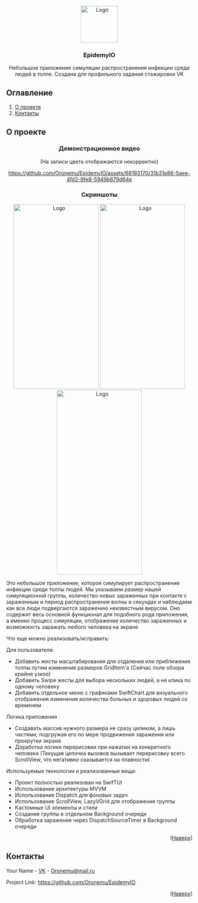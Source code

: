 
<br />
<div align="center">
    <img src="https://sun9-27.userapi.com/impg/dzI_m45o7jZlgTX1ETtA3-YZ9-36XPv_k6kqfQ/Zp9WA2LmxVk.jpg?size=512x535&quality=95&sign=88beb5d3cad46c28a06c522c7e7f432a&type=album" alt="Logo" width="100" height="100">

  <h3 align="center">EpidemyIO</h3>
  <p align="center">
    Небольшое приложение симуляции распространения инфекции среди людей в толпе. Создана для профильного задания стажировки VK
  </p>
</div>

<H2>Оглавление</H2>
<ol>
<li>
  <a href="#о-проекте">О проекте</a>
</li>
<li><a href="#контакты">Контакты</a></li>
</ol>

## О проекте

<div align="center">
    <h3 align="center">Демонстрационное видео</h3>
    (На записи цвета отображаются некорректно)
  
https://github.com/Oronemu/EpidemyIO/assets/68193170/31b31e86-5aee-4fd2-9fe8-5949b679d64e

</div>

<div align="center">
   <h3 align="center">Скриншоты</h3>

  <img src="https://sun9-34.userapi.com/impg/FyJWhskZ0-HYOfHS2HEyEl_zyvCC7K5KyonlPg/Vub_0wbv_2Q.jpg?size=998x2160&quality=95&sign=405359d57e1e7f655f7d24db126f2f64&type=album" alt="Logo" width="230" height="500">
  <img src="https://sun9-9.userapi.com/impg/JFGlgg7WYjdc6dvFfp4vlXpNMCrY4VjJPeUQxA/gwl9vBDPFtY.jpg?size=998x2160&quality=95&sign=82e811966e32c2181acea3707bd9cefb&type=album" alt="Logo" width="230" height="500">
  <img src="https://sun9-51.userapi.com/impg/eUuyyGtBlFBdEsjUKgReI4MdIvDXVCbXa24CrA/JeeQrMfInQo.jpg?size=998x2160&quality=95&sign=b5ffd03a89d9ff72d9b77c6718d8643a&type=album" alt="Logo" width="230" height="500">
</div>

Это небольшое приложение, которое симулирует распространение инфекции среди толпы людей. Мы указываем размер нашей симуляционной группы, количество новых зараженных при контакте с зараженным и период распространения волны в секундах и наблюдаем как все люди подвергаются заражению неизвестным вирусом. Оно содержит весь основной функционал для подобного рода приложения, а именно процесс симуляции, отображение количество зараженных и возможность заражать любого человека на экране

Что еще можно реализовать/исправить:

Для пользователя:
* Добавить жесты масштабирования для отдаления или приближения толпы путем изменения размеров GridItem'а (Сейчас поле обзора крайне узкое)
* Добавить Swipe жесты для выбора нескольких людей, а не клика по одному человеку
* Добавить отдельное меню с графиками SwiftChart для визуального отображения изменения количества больных и здоровых людей со временем

Логика приложения
* Создавать массив нужного размера не сразу целиком, а лишь частями, подгружая его по мере продвижения заражения или прокрутки экрана
* Доработка логики перерисовки при нажатии на конкретного человека (Текущая цепочка вызовов вызывает перерисовку всего ScrollView, что негативно сказывается на плавности)

Используемые технологии и реализованные вещи:

* Проект полностью реализован на SwifTUI
* Использование архитектуры MVVM
* Использование Dispatch для фоновых задач
* Использование ScrollView, LazyVGrid для отображение группы
* Кастомные UI элементы и стили
* Создание группы в отдельном Background очереди
* Обработка заражения через DispatchSourceTimer в Background очереди

<p align="right">(<a href="#о-проекте">Наверх</a>)</p>

## Контакты

Your Name - [VK](https://vk.com/oronemu) - Oronemu@mail.ru

Project Link: https://github.com/Oronemu/EpidemyIO

<p align="right">(<a href="#о-проекте">Наверх</a>)</p>
